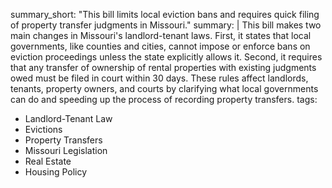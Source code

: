 summary_short: "This bill limits local eviction bans and requires quick filing of property transfer judgments in Missouri."
summary: |
  This bill makes two main changes in Missouri's landlord-tenant laws. First, it states that local governments, like counties and cities, cannot impose or enforce bans on eviction proceedings unless the state explicitly allows it. Second, it requires that any transfer of ownership of rental properties with existing judgments owed must be filed in court within 30 days. These rules affect landlords, tenants, property owners, and courts by clarifying what local governments can do and speeding up the process of recording property transfers.
tags:
  - Landlord-Tenant Law
  - Evictions
  - Property Transfers
  - Missouri Legislation
  - Real Estate
  - Housing Policy
